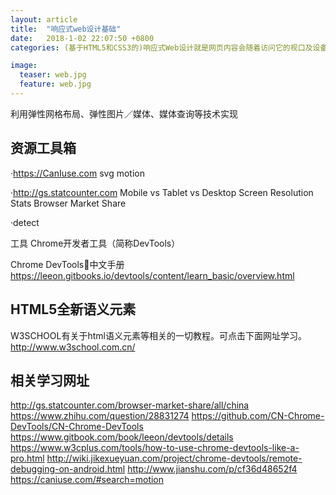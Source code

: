 ```yaml
---
layout: article
title:  "响应式web设计基础"
date:   2018-1-02 22:07:50 +0800
categories: (基于HTML5和CSS3的)响应式Web设计就是网页内容会随着访问它的视口及设备的不同而呈现不同的样式。

image:
  teaser: web.jpg
  feature: web.jpg
---
```

利用弹性网格布局、弹性图片／媒体、媒体查询等技术实现

## 资源工具箱

·https://CanIuse.com
svg
motion

·http://gs.statcounter.com
Mobile vs Tablet vs Desktop
Screen Resolution Stats
Browser Market Share

·detect

工具
Chrome开发者工具（简称DevTools）

Chrome DevTools中文手册
https://leeon.gitbooks.io/devtools/content/learn_basic/overview.html


## HTML5全新语义元素

W3SCHOOL有关于html语义元素等相关的一切教程。可点击下面网址学习。
http://www.w3school.com.cn/

## 相关学习网址

http://gs.statcounter.com/browser-market-share/all/china
https://www.zhihu.com/question/28831274
https://github.com/CN-Chrome-DevTools/CN-Chrome-DevTools
https://www.gitbook.com/book/leeon/devtools/details
https://www.w3cplus.com/tools/how-to-use-chrome-devtools-like-a-pro.html
http://wiki.jikexueyuan.com/project/chrome-devtools/remote-debugging-on-android.html
http://www.jianshu.com/p/cf36d48652f4
https://caniuse.com/#search=motion

